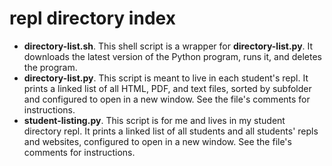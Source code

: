 # repl directory index

+ **directory-list.sh**. This shell script is a wrapper for **directory-list.py**. It downloads the latest version of the Python program, runs it, and deletes the program.
+ **directory-list.py**. This script is meant to live in each student's repl. It prints a linked list of all HTML, PDF, and text files, sorted by subfolder and configured to open in a new window. See the file's comments for instructions.
+ **student-listing.py**. This script is for me and lives in my student directory repl. It prints a linked list of all students and all students' repls and websites, configured to open in a new window. See the file's comments for instructions.
